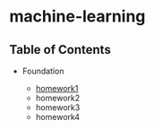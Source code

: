 # machine-learning  
## Table of Contents
  + Foundation
  
    * [homework1](foundations/homework1.md)
    * homework2
    * homework3
    * homework4

